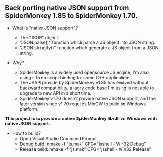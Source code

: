 Back porting native JSON support from SpiderMonkey 1.85 to SpiderMonkey 1.70.
-----------------------------------------------------------------------------

* What is "native JSON support"?
  - The "JSON" object.
  - "JSON.parse()" function which parse a JS object into JSON string.
  - "JSON.stringify()" function which generate a JS object from a JSON string.

* Why?
  - SpiderMonkey is a widely used opensource JS engine, I'm also using it to do script binding for some C++ applications. 
  - The JSAPI provide by SpiderMonkey v1.85 has evolved without backward compatibility, a lagcy code base I'm using is not able to upgrade to new API in a short time.
  - SpiderMonkey v1.70 doesn't provide native JSON support, and the later version since v1.70 requires MinGW to build on Windows platform. 

**This project is to provide a native SpiderMonkey lib/dll on Windows with native JSON support.**

* How to build?
  - Open Visual Studio Command Prompt
  - Debug build: nmake -f "js.mak" CFG="jsshell - Win32 Debug"
  - Release build: nmake -f "js.mak" CFG="jsshell - Win32 Release"
